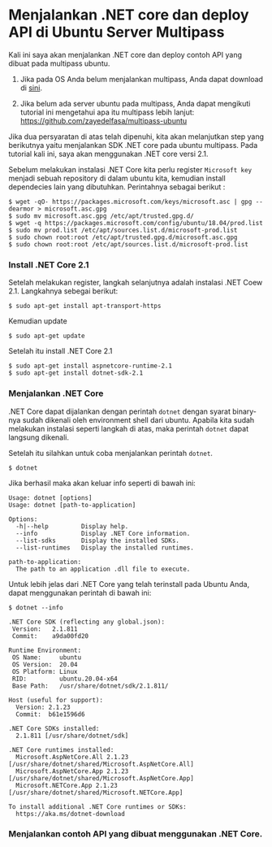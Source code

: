 # Menjalankan .NET core dan deploy API di Ubuntu Server Multipass

Kali ini saya akan menjalankan .NET core dan deploy contoh API yang dibuat pada multipass ubuntu.

1. Jika pada OS Anda belum menjalankan multipass, Anda dapat download di [sini](https://multipass.run/).

2. Jika belum ada server ubuntu pada multipass, Anda dapat mengikuti tutorial ini mengetahui apa itu multipass lebih lanjut:
https://github.com/zayedelfasa/multipass-ubuntu

Jika dua persyaratan di atas telah dipenuhi, kita akan melanjutkan step yang berikutnya yaitu menjalankan SDK .NET core pada ubuntu multipass.
Pada tutorial kali ini, saya akan menggunakan .NET core versi 2.1.

Sebelum melakukan instalasi .NET Core kita perlu register `Microsoft key` menjadi sebuah repository di dalam ubuntu kita, kemudian install dependecies lain yang dibutuhkan. Perintahnya sebagai berikut : 

```
$ wget -qO- https://packages.microsoft.com/keys/microsoft.asc | gpg --dearmor > microsoft.asc.gpg
$ sudo mv microsoft.asc.gpg /etc/apt/trusted.gpg.d/
$ wget -q https://packages.microsoft.com/config/ubuntu/18.04/prod.list 
$ sudo mv prod.list /etc/apt/sources.list.d/microsoft-prod.list
$ sudo chown root:root /etc/apt/trusted.gpg.d/microsoft.asc.gpg
$ sudo chown root:root /etc/apt/sources.list.d/microsoft-prod.list
```
### Install .NET Core 2.1

Setelah melakukan register, langkah selanjutnya adalah instalasi .NET Coew 2.1. Langkahnya sebegai berikut:

```
$ sudo apt-get install apt-transport-https
```

Kemudian update
```
$ sudo apt-get update
```

Setelah itu install .NET Core 2.1
```
$ sudo apt-get install aspnetcore-runtime-2.1
$ sudo apt-get install dotnet-sdk-2.1
```

### Menjalankan .NET Core

.NET Core dapat dijalankan dengan perintah `dotnet` dengan syarat binary-nya sudah dikenali oleh environment shell dari ubuntu. 
Apabila kita sudah melakukan instalasi seperti langkah di atas, maka perintah `dotnet` dapat langsung dikenali.

Setelah itu silahkan untuk coba menjalankan perintah `dotnet`.
```
$ dotnet
```

Jika berhasil maka akan keluar info seperti di bawah ini: 
```
Usage: dotnet [options]
Usage: dotnet [path-to-application]

Options:
  -h|--help         Display help.
  --info            Display .NET Core information.
  --list-sdks       Display the installed SDKs.
  --list-runtimes   Display the installed runtimes.

path-to-application:
  The path to an application .dll file to execute.
```

Untuk lebih jelas dari .NET Core yang telah terinstall pada Ubuntu Anda, dapat menggunakan perintah di bawah ini: 
```
$ dotnet --info
```
```
.NET Core SDK (reflecting any global.json):
 Version:   2.1.811
 Commit:    a9da00fd20

Runtime Environment:
 OS Name:     ubuntu
 OS Version:  20.04
 OS Platform: Linux
 RID:         ubuntu.20.04-x64
 Base Path:   /usr/share/dotnet/sdk/2.1.811/

Host (useful for support):
  Version: 2.1.23
  Commit:  b61e1596d6

.NET Core SDKs installed:
  2.1.811 [/usr/share/dotnet/sdk]

.NET Core runtimes installed:
  Microsoft.AspNetCore.All 2.1.23 [/usr/share/dotnet/shared/Microsoft.AspNetCore.All]
  Microsoft.AspNetCore.App 2.1.23 [/usr/share/dotnet/shared/Microsoft.AspNetCore.App]
  Microsoft.NETCore.App 2.1.23 [/usr/share/dotnet/shared/Microsoft.NETCore.App]

To install additional .NET Core runtimes or SDKs:
  https://aka.ms/dotnet-download
```

### Menjalankan contoh API yang dibuat menggunakan .NET Core.
